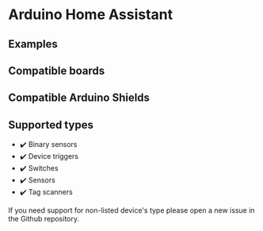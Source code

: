 # Arduino Home Assistant

## Examples

## Compatible boards

## Compatible Arduino Shields

## Supported types

- :heavy_check_mark: Binary sensors
- :heavy_check_mark: Device triggers
- :heavy_check_mark: Switches
- :heavy_check_mark: Sensors
- :heavy_check_mark: Tag scanners

If you need support for non-listed device's type please open a new issue in the Github repository.
